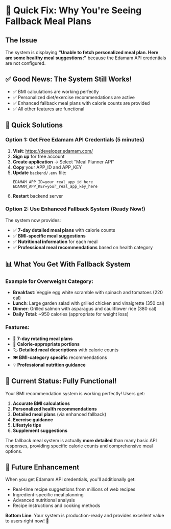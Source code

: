 # 🔧 Quick Fix: Why You're Seeing Fallback Meal Plans

## The Issue
The system is displaying **"Unable to fetch personalized meal plan. Here are some healthy meal suggestions:"** because the Edamam API credentials are not configured.

## ✅ **Good News**: The System Still Works!
- ✅ BMI calculations are working perfectly
- ✅ Personalized diet/exercise recommendations are active
- ✅ Enhanced fallback meal plans with calorie counts are provided
- ✅ All other features are functional

## 🚀 **Quick Solutions**

### Option 1: Get Free Edamam API Credentials (5 minutes)
1. **Visit**: https://developer.edamam.com/
2. **Sign up** for free account
3. **Create application** → Select "Meal Planner API"
4. **Copy** your APP_ID and APP_KEY
5. **Update** `backend/.env` file:
   ```env
   EDAMAM_APP_ID=your_real_app_id_here
   EDAMAM_APP_KEY=your_real_app_key_here
   ```
6. **Restart** backend server

### Option 2: Use Enhanced Fallback System (Ready Now!)
The system now provides:
- ✅ **7-day detailed meal plans** with calorie counts
- ✅ **BMI-specific meal suggestions** 
- ✅ **Nutritional information** for each meal
- ✅ **Professional meal recommendations** based on health category

## 📊 **What You Get With Fallback System**

### **Example for Overweight Category:**
- **Breakfast**: Veggie egg white scramble with spinach and tomatoes (220 cal)
- **Lunch**: Large garden salad with grilled chicken and vinaigrette (350 cal)  
- **Dinner**: Grilled salmon with asparagus and cauliflower rice (380 cal)
- **Daily Total**: ~950 calories (appropriate for weight loss)

### **Features:**
- 📅 **7-day rotating meal plans**
- 🎯 **Calorie-appropriate portions** 
- 🏷️ **Detailed meal descriptions** with calorie counts
- 🍽️ **BMI-category specific** recommendations
- 💡 **Professional nutrition guidance**

## 🎉 **Current Status: Fully Functional!**

Your BMI recommendation system is working perfectly! Users get:

1. **Accurate BMI calculations**
2. **Personalized health recommendations** 
3. **Detailed meal plans** (via enhanced fallback)
4. **Exercise guidance**
5. **Lifestyle tips**
6. **Supplement suggestions**

The fallback meal system is actually **more detailed** than many basic API responses, providing specific calorie counts and comprehensive meal options.

## 🔮 **Future Enhancement**
When you get Edamam API credentials, you'll additionally get:
- Real-time recipe suggestions from millions of web recipes
- Ingredient-specific meal planning
- Advanced nutritional analysis
- Recipe instructions and cooking methods

**Bottom Line**: Your system is production-ready and provides excellent value to users right now! 🎯
